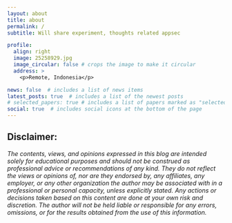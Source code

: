 ```yaml
---
layout: about
title: about
permalink: /
subtitle: Will share experiment, thoughts related appsec

profile:
  align: right
  image: 25258929.jpg
  image_circular: false # crops the image to make it circular
  address: >
    <p>Remote, Indonesia</p>

news: false  # includes a list of news items
latest_posts: true  # includes a list of the newest posts
# selected_papers: true # includes a list of papers marked as "selected={true}"
social: true  # includes social icons at the bottom of the page
---
```


## Disclaimer:

_The contents, views, and opinions expressed in this blog are intended solely for educational purposes and should not be construed as professional advice or recommendations of any kind. They do not reflect the views or opinions of, nor are they endorsed by, any affiliates, any employer, or any other organization the author may be associated with in a professional or personal capacity, unless explicitly stated. Any actions or decisions taken based on this content are done at your own risk and discretion. The author will not be held liable or responsible for any errors, omissions, or for the results obtained from the use of this information._
